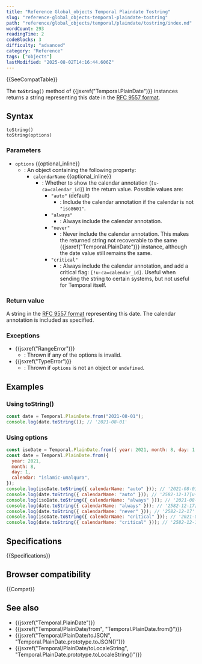 ```yaml
---
title: "Reference Global_objects Temporal Plaindate Tostring"
slug: "reference-global_objects-temporal-plaindate-tostring"
path: "reference/global_objects/temporal/plaindate/tostring/index.md"
wordCount: 293
readingTime: 2
codeBlocks: 3
difficulty: "advanced"
category: "Reference"
tags: ["objects"]
lastModified: "2025-08-02T14:16:44.606Z"
---
```



{{SeeCompatTable}}

The **`toString()`** method of {{jsxref("Temporal.PlainDate")}} instances returns a string representing this date in the [RFC 9557 format](/en-US/docs/Web/JavaScript/Reference/Global_Objects/Temporal/PlainDate#rfc_9557_format).

## Syntax

```js-nolint
toString()
toString(options)
```

### Parameters

- `options` {{optional_inline}}
  - : An object containing the following property:
    - `calendarName` {{optional_inline}}
      - : Whether to show the calendar annotation (`[u-ca=calendar_id]`) in the return value. Possible values are:
        - `"auto"` (default)
          - : Include the calendar annotation if the calendar is not `"iso8601"`.
        - `"always"`
          - : Always include the calendar annotation.
        - `"never"`
          - : Never include the calendar annotation. This makes the returned string not recoverable to the same {{jsxref("Temporal.PlainDate")}} instance, although the date value still remains the same.
        - `"critical"`
          - : Always include the calendar annotation, and add a critical flag: `[!u-ca=calendar_id]`. Useful when sending the string to certain systems, but not useful for Temporal itself.

### Return value

A string in the [RFC 9557 format](/en-US/docs/Web/JavaScript/Reference/Global_Objects/Temporal/PlainDate#rfc_9557_format) representing this date. The calendar annotation is included as specified.

### Exceptions

- {{jsxref("RangeError")}}
  - : Thrown if any of the options is invalid.
- {{jsxref("TypeError")}}
  - : Thrown if `options` is not an object or `undefined`.

## Examples

### Using toString()

```js
const date = Temporal.PlainDate.from("2021-08-01");
console.log(date.toString()); // '2021-08-01'
```

### Using options

```js
const isoDate = Temporal.PlainDate.from({ year: 2021, month: 8, day: 1 });
const date = Temporal.PlainDate.from({
  year: 2021,
  month: 8,
  day: 1,
  calendar: "islamic-umalqura",
});
console.log(isoDate.toString({ calendarName: "auto" })); // '2021-08-01'
console.log(date.toString({ calendarName: "auto" })); // '2582-12-17[u-ca=islamic-umalqura]'
console.log(isoDate.toString({ calendarName: "always" })); // '2021-08-01[u-ca=iso8601]'
console.log(date.toString({ calendarName: "always" })); // '2582-12-17[u-ca=islamic-umalqura]'
console.log(date.toString({ calendarName: "never" })); // '2582-12-17'
console.log(isoDate.toString({ calendarName: "critical" })); // '2021-08-01[!u-ca=iso8601]'
console.log(date.toString({ calendarName: "critical" })); // '2582-12-17[!u-ca=islamic-umalqura]'
```

## Specifications

{{Specifications}}

## Browser compatibility

{{Compat}}

## See also

- {{jsxref("Temporal.PlainDate")}}
- {{jsxref("Temporal/PlainDate/from", "Temporal.PlainDate.from()")}}
- {{jsxref("Temporal/PlainDate/toJSON", "Temporal.PlainDate.prototype.toJSON()")}}
- {{jsxref("Temporal/PlainDate/toLocaleString", "Temporal.PlainDate.prototype.toLocaleString()")}}
